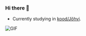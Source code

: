 ### Hi there 👋

- Currently studying in [kood/Jõhvi](https://kood.tech).

![GIF](https://media4.giphy.com/media/ZDTbix65Me1YDNLDF3/giphy.gif?cid=ecf05e47y7pfrxjpuovhut2x50nfuio6vd70dutybdxaril8&ep=v1_stickers_search&rid=giphy.gif&ct=ts)

<!--
**veron-ee/veron-ee** is a ✨ _special_ ✨ repository because its `README.md` (this file) appears on your GitHub profile.

Here are some ideas to get you started:

- 🔭 I’m currently working on ...
- 🌱 I’m currently learning ...
- 👯 I’m looking to collaborate on ...
- 🤔 I’m looking for help with ...
- 💬 Ask me about ...
- 📫 How to reach me: ...
- 😄 Pronouns: ...
- ⚡ Fun fact: ...
-->
